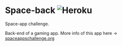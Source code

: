 # Space-back ![Heroku](https://heroku-badge.herokuapp.com/?app=spaceapp2017)
Space-app challenge.

Back-end of a gaming app. More info of this app here -> [spaceappschallenge.org](https://2017.spaceappschallenge.org/challenges/planetary-blues/arctic-game/teams/the-ramen/project)
